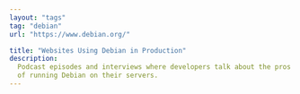```yaml
---
layout: "tags"
tag: "debian"
url: "https://www.debian.org/"

title: "Websites Using Debian in Production"
description:
  Podcast episodes and interviews where developers talk about the pros and cons
  of running Debian on their servers.
---
```

